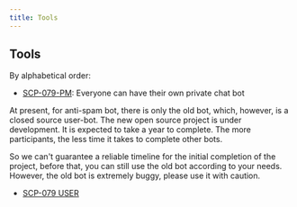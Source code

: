 ```yaml
---
title: Tools
---
```


## Tools

By alphabetical order:

- <a href="/pm/">SCP-079-PM</a>: 
Everyone can have their own private chat bot

At present, for anti-spam bot, there is only the old bot, which, however, is a 
closed source user-bot. The new open source project is under development. It is 
expected to take a year to complete. The more participants, the less 
time it takes to complete other bots.

So we can't guarantee a reliable timeline for the initial completion of 
the project, before that, you can still use the old bot according to 
your needs. However, the old bot is extremely buggy, please use it 
with caution.

- <a href="https://t.me/SCP_079_INFO/71" class="079" target="_blank">SCP-079 USER</a>

<audio src="/audio/page/tools.ogg" autoplay></audio>
<audio id="dooropen079" src="/audio/door/dooropen079.ogg"/>
